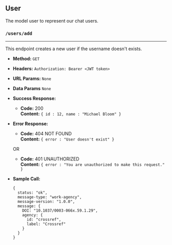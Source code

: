 ## User

The model user to represent our chat users.

### `/users/add`
----
This endpoint creates a new user if the username doesn't exists.

* **Method:** `GET`

* **Headers:** `Authorization: Bearer <JWT token>`
  
* **URL Params:** `None`

* **Data Params** `None`

* **Success Response:**

  * **Code:** 200 <br />
    **Content:** `{ id : 12, name : "Michael Bloom" }`
 
* **Error Response:**

  * **Code:** 404 NOT FOUND <br />
    **Content:** `{ error : "User doesn't exist" }`

  OR

  * **Code:** 401 UNAUTHORIZED <br />
    **Content:** `{ error : "You are unauthorized to make this request." }`

* **Sample Call:**

  ```
  {
    status: "ok",
    message-type: "work-agency",
    message-version: "1.0.0",
    message: {
      DOI: "10.1037/0003-066x.59.1.29",
      agency: {
        id: "crossref",
        label: "Crossref"
      }
    }
  }
  ```
